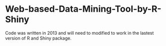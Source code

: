 # Web-based-Data-Mining-Tool-by-R-Shiny
Code was written in 2013 and will need to modified to work in the lastest version of R and Shiny package. 
